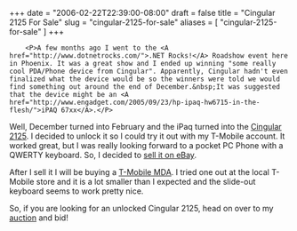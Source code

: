 +++
date = "2006-02-22T22:39:00-08:00"
draft = false
title = "Cingular 2125 For Sale"
slug = "cingular-2125-for-sale"
aliases = [
	"cingular-2125-for-sale"
]
+++

        <P>A few months ago I went to the <A href="http://www.dotnetrocks.com/">.NET Rocks!</A> Roadshow event here in Phoenix. It was a great show and I ended up winning "some really cool PDA/Phone device from Cingular". Apparently, Cingular hadn't even finalized what the device would be so the winners were told we would find something out around the end of December.&nbsp;It was suggested that the device might be an <A href="http://www.engadget.com/2005/09/23/hp-ipaq-hw6715-in-the-flesh/">iPAQ 67xx</A>.</P>
<P>Well, December turned into February and the iPaq turned into the <A href="http://www.engadget.com/2005/12/12/cingulars-2125-hits-the-web/">Cingular 2125</A>. I decided to unlock it so I could try it out with my T-Mobile account. It worked great, but I was really looking forward to a pocket PC Phone with a QWERTY keyboard. So, I decided to <A href="http://cgi.ebay.com/ws/eBayISAPI.dll?ViewItem&amp;item=5870749681&amp;rd=1&amp;sspagename=STRK%3AMESE%3AIT&amp;rd=1">sell it on eBay</A>.</P>
<P>After I sell it I will be buying a <A href="http://www.engadget.com/2006/02/21/mda-now-officially-really-actually-available-from-t-mobile/">T-Mobile MDA</A>. I tried one out at the local T-Mobile store and it is a lot smaller than I expected and&nbsp;the slide-out keyboard seems to work pretty nice.</P>
<P>So, if you are looking for an unlocked Cingular 2125, head on over to my <A href="http://cgi.ebay.com/ws/eBayISAPI.dll?ViewItem&amp;item=5870749681&amp;rd=1&amp;sspagename=STRK%3AMESE%3AIT&amp;rd=1">auction</A> and bid!</P>
      